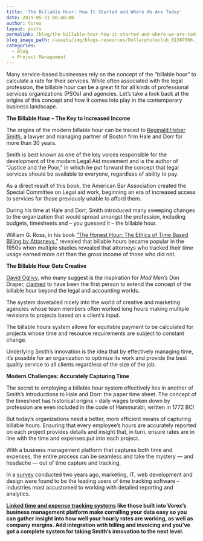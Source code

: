 ```yaml
---
title: 'The Billable Hour: How It Started and Where We Are Today'
date: 2015-05-21 06:40:00
author: Vorex
layout: posts
permalink: /blog/the-billable-hour-how-it-started-and-where-we-are-today/
blog_image_path: /assets/img/blogs-resources/Dollarphotoclub_81387066.jpg
categories:
  - Blog
  - Project Management
---
```



Many service-based businesses rely on the concept of the “billable hour” to calculate a rate for their services. While often associated with the legal profession, the billable hour can be a great fit for all kinds of professional services organizations (PSOs) and agencies. Let’s take a look back at the origins of this concept and how it comes into play in the contemporary business landscape.<!--more-->

**The Billable Hour – The Key to Increased Income**

The origins of the modern billable hour can be traced to [Reginald Heber Smith](http://www.verasage.com/blog/the_modern_father_of_the_billable_hour_and_timesheet/), a lawyer and managing partner of Boston firm Hale and Dorr for more than 30 years.

Smith is best known as one of the key voices responsible for the development of the modern Legal Aid movement and is the author of “Justice and the Poor,” in which he put forward the concept that legal services should be available to everyone, regardless of ability to pay.

As a direct result of this book, the American Bar Association created the Special Committee on Legal aid work, beginning an era of increased access to services for those previously unable to afford them.

During his time at Hale and Dorr, Smith introduced many sweeping changes to the organization that would spread amongst the profession, including budgets, timesheets and – you guessed it – the billable hour.

William G. Ross, in his book [“The Honest Hour: The Ethics of Time Based Billing by Attorneys,”](http://www.amazon.com/Honest-Hour-Time-Based-Billing-Attorneys/dp/0890899029/ref=sr_1_1?ie=UTF8&amp;s=books&amp;qid=1239903630&amp;sr=1-1) revealed that billable hours became popular in the 1950s when multiple studies revealed that attorneys who tracked their time usage earned more *net* than the *gross* income of those who did not.

**The Billable Hour Gets Creative**

[David Oglivy](http://en.wikipedia.org/wiki/David_Ogilvy_%28businessman%29), who many suggest is the inspiration for *Mad Men’s* Don Draper, [claimed](http://www.verasage.com/blog/the_modern_father_of_the_billable_hour_and_timesheet/) to have been the first person to extend the concept of the billable hour beyond the legal and accounting worlds.

The system dovetailed nicely into the world of creative and marketing agencies whose team members often worked long hours making multiple revisions to projects based on a client’s input.

The billable hours system allows for equitable payment to be calculated for projects whose time and resource requirements are subject to constant change.

Underlying Smith’s innovation is the idea that by effectively managing time, it’s possible for an organization to optimize its work and provide the best quality service to all clients regardless of the size of the job.

**Modern Challenges: Accurately Capturing Time**

The secret to employing a billable hour system effectively lies in another of Smith’s introductions to Hale and Dorr: the paper time sheet. The concept of the timesheet has historical origins – daily wages broken down by profession are even included in the code of Hammurabi, written in 1772 BC!

But today’s organizations need a better, more efficient means of capturing billable hours. Ensuring that every employee’s hours are accurately reported on each project provides details and insight that, in turn, ensure rates are in line with the time and expenses put into each project.

With a business management platform that captures both time and expenses, the entire process can be seamless and take the mystery — and headache — out of time capture and tracking.

In a [survey](http://blog.desktime.com/2013/07/24/the-best-industries-for-time-tracking/) conducted two years ago, marketing, IT, web development and design were found to be the leading users of time tracking software – industries most accustomed to working with detailed reporting and analytics.

**[Linked time and expense tracking systems](http://www.vorex.com/9-quick-tips-about-gaining-visibility-into-your-teams-efficiency/) like those built into Vorex’s business management platform make corralling your data easy so you can gather insight into how well your hourly rates are working, as well as company margins. Add integration with billing and invoicing and you’ve got a complete system for taking Smith’s innovation to the next level.**